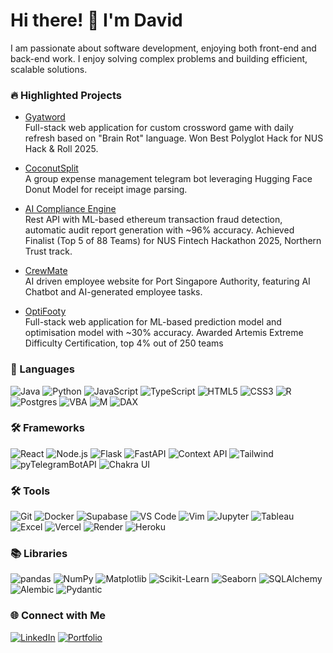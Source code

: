 # Hi there! 👋 I'm David
I am passionate about software development, enjoying both front-end and back-end work. I enjoy solving complex problems and building efficient, scalable solutions.

### 🔥 Highlighted Projects

- [Gyatword](https://github.com/gyatgames/gyatword)  
  Full-stack web application for custom crossword game with daily refresh based on "Brain Rot" language.
  Won Best Polyglot Hack for NUS Hack & Roll 2025.

- [CoconutSplit](https://github.com/davidchanwz/coconutsplit)  
  A group expense management telegram bot leveraging Hugging Face Donut Model for receipt image parsing.

- [AI Compliance Engine](https://github.com/davidchanwz/ai-compliance-engine)    
  Rest API with ML-based ethereum transaction fraud detection, automatic audit report generation with ~96% accuracy.
  Achieved Finalist (Top 5 of 88 Teams) for NUS Fintech Hackathon 2025, Northern Trust track.

- [CrewMate](https://github.com/davidchanwz/harborhackers)  
  AI driven employee website for Port Singapore Authority, featuring AI Chatbot and AI-generated employee tasks.

- [OptiFooty](https://github.com/davidchanwz/optifooty-public)  
  Full-stack web application for ML-based prediction model and optimisation model with ~30% accuracy.
  Awarded Artemis Extreme Difficulty Certification, top 4% out of 250 teams
  


### 🚀 Languages
![Java](https://img.shields.io/badge/Java-ED8B00?style=for-the-badge&logo=java&logoColor=white)
![Python](https://img.shields.io/badge/Python-3670A0?style=for-the-badge&logo=python&logoColor=ffdd54)
![JavaScript](https://img.shields.io/badge/JavaScript-323330?style=for-the-badge&logo=javascript&logoColor=F7DF1E)
![TypeScript](https://img.shields.io/badge/TypeScript-007ACC?style=for-the-badge&logo=typescript&logoColor=white)
![HTML5](https://img.shields.io/badge/HTML5-E34F26?style=for-the-badge&logo=html5&logoColor=white)
![CSS3](https://img.shields.io/badge/CSS3-1572B6?style=for-the-badge&logo=css3&logoColor=white)
![R](https://img.shields.io/badge/R-276DC3?style=for-the-badge&logo=r&logoColor=white)
![Postgres](https://img.shields.io/badge/Postgres_SQL-4169E1?style=for-the-badge&logo=postgresql&logoColor=white)
![VBA](https://img.shields.io/badge/VBA-217346?style=for-the-badge&logo=Microsoft-Excel&logoColor=white)
![M](https://img.shields.io/badge/PowerQuery-M-green?style=for-the-badge)
![DAX](https://img.shields.io/badge/DAX-blue?style=for-the-badge)

### 🛠 Frameworks
![React](https://img.shields.io/badge/React-20232A?style=for-the-badge&logo=react&logoColor=61DAFB)
![Node.js](https://img.shields.io/badge/Node.js-43853D?style=for-the-badge&logo=node.js&logoColor=white)
![Flask](https://img.shields.io/badge/Flask-000000?style=for-the-badge&logo=flask&logoColor=white)
![FastAPI](https://img.shields.io/badge/FastAPI-009688?style=for-the-badge&logo=fastapi&logoColor=white)
![Context API](https://img.shields.io/badge/ContextAPI-blue?style=for-the-badge)
![Tailwind](https://img.shields.io/badge/TailwindCSS-38B2AC?style=for-the-badge&logo=tailwind-css&logoColor=white)
![pyTelegramBotAPI](https://img.shields.io/badge/pyTelegramBotAPI-blue?style=for-the-badge)
![Chakra UI](https://img.shields.io/badge/Chakra%20UI-319795?style=for-the-badge&logo=chakra-ui&logoColor=white)

### 🛠 Tools
![Git](https://img.shields.io/badge/Git-F05032?style=for-the-badge&logo=git&logoColor=white)
![Docker](https://img.shields.io/badge/Docker-2496ED?style=for-the-badge&logo=docker&logoColor=white)
![Supabase](https://img.shields.io/badge/Supabase-3ECF8E?style=for-the-badge&logo=supabase&logoColor=white)
![VS Code](https://img.shields.io/badge/VS%20Code-007ACC?style=for-the-badge&logo=visual-studio-code&logoColor=white)
![Vim](https://img.shields.io/badge/VIM-019733?style=for-the-badge&logo=vim&logoColor=white)
![Jupyter](https://img.shields.io/badge/Jupyter-F37626?style=for-the-badge&logo=jupyter&logoColor=white)
![Tableau](https://img.shields.io/badge/Tableau-E97627?style=for-the-badge&logo=tableau&logoColor=white)
![Excel](https://img.shields.io/badge/Excel-217346?style=for-the-badge&logo=microsoft-excel&logoColor=white)
![Vercel](https://img.shields.io/badge/Vercel-000000?style=for-the-badge&logo=vercel&logoColor=white)
![Render](https://img.shields.io/badge/Render-46E3B7?style=for-the-badge&logo=render&logoColor=white)
![Heroku](https://img.shields.io/badge/Heroku-430098?style=for-the-badge&logo=heroku&logoColor=white)

### 📚 Libraries
![pandas](https://img.shields.io/badge/pandas-150458?style=for-the-badge&logo=pandas&logoColor=white)
![NumPy](https://img.shields.io/badge/NumPy-013243?style=for-the-badge&logo=numpy&logoColor=white)
![Matplotlib](https://img.shields.io/badge/Matplotlib-ffffff?style=for-the-badge&logo=matplotlib&logoColor=black)
![Scikit-Learn](https://img.shields.io/badge/ScikitLearn-F7931E?style=for-the-badge&logo=scikit-learn&logoColor=white)
![Seaborn](https://img.shields.io/badge/Seaborn-2C8EBB?style=for-the-badge)
![SQLAlchemy](https://img.shields.io/badge/SQLAlchemy-306998?style=for-the-badge&logo=python&logoColor=white)
![Alembic](https://img.shields.io/badge/Alembic-458AB7?style=for-the-badge&logo=python&logoColor=white)
![Pydantic](https://img.shields.io/badge/Pydantic-294E80?style=for-the-badge&logo=fastapi&logoColor=white)

### 🌐 Connect with Me
[![LinkedIn](https://img.shields.io/badge/LinkedIn-%230077B5.svg?style=for-the-badge&logo=linkedin&logoColor=white)](https://www.linkedin.com/in/davidchanwz/)
[![Portfolio](https://img.shields.io/badge/Portfolio-website-blue?style=for-the-badge)](https://www.davidchanwz.com/)

<!--
**davidchanwz/davidchanwz** is a ✨ _special_ ✨ repository because its `README.md` (this file) appears on your GitHub profile.

Here are some ideas to get you started:

- 🔭 I’m currently working on ...
- 🌱 I’m currently learning ...
- 👯 I’m looking to collaborate on ...
- 🤔 I’m looking for help with ...
- 💬 Ask me about ...
- 📫 How to reach me: ...
- 😄 Pronouns: ...
- ⚡ Fun fact: ...
-->
